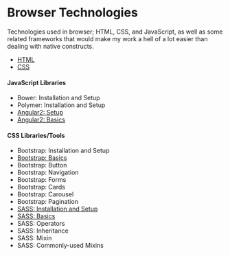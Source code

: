 # Browser Technologies
Technologies used in browser; HTML, CSS, and JavaScript, as well as some related frameworks that would make my work a hell of a lot easier than dealing with native constructs.

- [HTML](HTML)
- [CSS](CSS)

#### JavaScript Libraries
- Bower: Installation and Setup
- Polymer: Installation and Setup
- [Angular2: Setup](Angular2/Setup.md)
- [Angular2: Basics](Angular2/Basics.md)

#### CSS Libraries/Tools
- Bootstrap: Installation and Setup
- [Bootstrap: Basics](Bootstrap/Basics.md)
- Bootstrap: Button
- Bootstrap: Navigation
- Bootstrap: Forms
- Bootstrap: Cards
- Bootstrap: Carousel
- Bootstrap: Pagination
- [SASS: Installation and Setup](SASS/InstallationAndSetup.md)
- [SASS: Basics](SASS/Basics.md)
- SASS: Operators
- SASS: Inheritance
- SASS: Mixin
- SASS: Commonly-used Mixins
